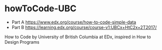 # howToCode-UBC

- Part A https://www.edx.org/course/how-to-code-simple-data
- Part B https://learning.edx.org/course/course-v1:UBCx+HtC2x+2T2017/

How to Code by University of British Columbia at EDx, inspired in How to Design Programs
